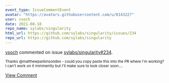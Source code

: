 ```yaml
---
event_type: IssueCommentEvent
avatar: "https://avatars.githubusercontent.com/u/814322?"
user: vsoch
date: 2021-08-18
repo_name: sylabs/singularity
html_url: https://github.com/sylabs/singularity/issues/234
repo_url: https://github.com/sylabs/singularity
---
```


<a href='https://github.com/vsoch' target='_blank'>vsoch</a> commented on issue <a href='https://github.com/sylabs/singularity/issues/234' target='_blank'>sylabs/singularity#234</a>.

<small>Thanks @matthewparkinsondes - could you copy paste this into the PR where I'm working? I can't work on it imminently but I'll make sure to look closer soon....</small>

<a href='https://github.com/sylabs/singularity/issues/234' target='_blank'>View Comment</a>